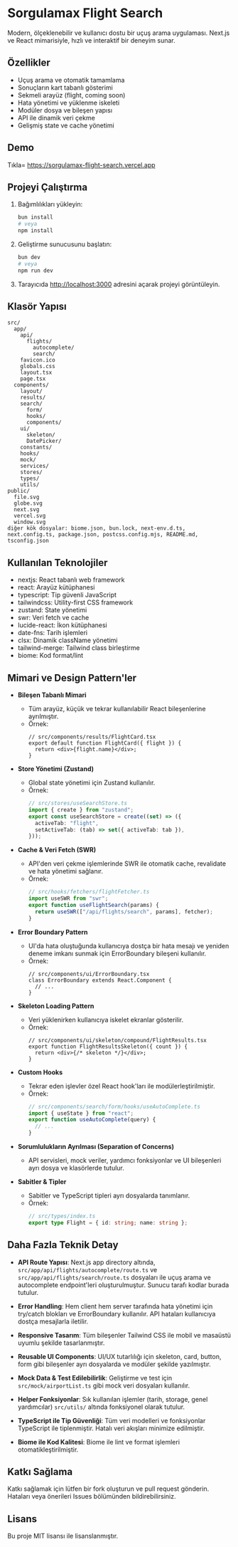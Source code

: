 # Sorgulamax Flight Search

Modern, ölçeklenebilir ve kullanıcı dostu bir uçuş arama uygulaması. Next.js ve React mimarisiyle, hızlı ve interaktif bir deneyim sunar.

## Özellikler

- Uçuş arama ve otomatik tamamlama
- Sonuçların kart tabanlı gösterimi
- Sekmeli arayüz (flight, coming soon)
- Hata yönetimi ve yüklenme iskeleti
- Modüler dosya ve bileşen yapısı
- API ile dinamik veri çekme
- Gelişmiş state ve cache yönetimi

## Demo

Tıkla= https://sorgulamax-flight-search.vercel.app

## Projeyi Çalıştırma

1. Bağımlılıkları yükleyin:
   ```bash
   bun install
   # veya
   npm install
   ```
2. Geliştirme sunucusunu başlatın:
   ```bash
   bun dev
   # veya
   npm run dev
   ```
3. Tarayıcıda [http://localhost:3000](http://localhost:3000) adresini açarak projeyi görüntüleyin.

## Klasör Yapısı

```
src/
  app/
    api/
      flights/
        autocomplete/
        search/
    favicon.ico
    globals.css
    layout.tsx
    page.tsx
  components/
    layout/
    results/
    search/
      form/
      hooks/
      components/
    ui/
      skeleton/
      DatePicker/
    constants/
    hooks/
    mock/
    services/
    stores/
    types/
    utils/
public/
  file.svg
  globe.svg
  next.svg
  vercel.svg
  window.svg
diğer kök dosyalar: biome.json, bun.lock, next-env.d.ts, next.config.ts, package.json, postcss.config.mjs, README.md, tsconfig.json
```

## Kullanılan Teknolojiler

- nextjs: React tabanlı web framework
- react: Arayüz kütüphanesi
- typescript: Tip güvenli JavaScript
- tailwindcss: Utility-first CSS framework
- zustand: State yönetimi
- swr: Veri fetch ve cache
- lucide-react: İkon kütüphanesi
- date-fns: Tarih işlemleri
- clsx: Dinamik className yönetimi
- tailwind-merge: Tailwind class birleştirme
- biome: Kod format/lint

## Mimari ve Design Pattern'ler

- **Bileşen Tabanlı Mimari**

  - Tüm arayüz, küçük ve tekrar kullanılabilir React bileşenlerine ayrılmıştır.
  - Örnek:
    ```tsx
    // src/components/results/FlightCard.tsx
    export default function FlightCard({ flight }) {
      return <div>{flight.name}</div>;
    }
    ```

- **Store Yönetimi (Zustand)**

  - Global state yönetimi için Zustand kullanılır.
  - Örnek:
    ```ts
    // src/stores/useSearchStore.ts
    import { create } from "zustand";
    export const useSearchStore = create((set) => ({
      activeTab: "flight",
      setActiveTab: (tab) => set({ activeTab: tab }),
    }));
    ```

- **Cache & Veri Fetch (SWR)**

  - API'den veri çekme işlemlerinde SWR ile otomatik cache, revalidate ve hata yönetimi sağlanır.
  - Örnek:
    ```ts
    // src/hooks/fetchers/flightFetcher.ts
    import useSWR from "swr";
    export function useFlightSearch(params) {
      return useSWR(["/api/flights/search", params], fetcher);
    }
    ```

- **Error Boundary Pattern**

  - UI'da hata oluştuğunda kullanıcıya dostça bir hata mesajı ve yeniden deneme imkanı sunmak için ErrorBoundary bileşeni kullanılır.
  - Örnek:
    ```tsx
    // src/components/ui/ErrorBoundary.tsx
    class ErrorBoundary extends React.Component {
      // ...
    }
    ```

- **Skeleton Loading Pattern**

  - Veri yüklenirken kullanıcıya iskelet ekranlar gösterilir.
  - Örnek:
    ```tsx
    // src/components/ui/skeleton/compound/FlightResults.tsx
    export function FlightResultsSkeleton({ count }) {
      return <div>{/* skeleton */}</div>;
    }
    ```

- **Custom Hooks**

  - Tekrar eden işlevler özel React hook'ları ile modülerleştirilmiştir.
  - Örnek:
    ```ts
    // src/components/search/form/hooks/useAutoComplete.ts
    import { useState } from "react";
    export function useAutoComplete(query) {
      // ...
    }
    ```

- **Sorumlulukların Ayrılması (Separation of Concerns)**

  - API servisleri, mock veriler, yardımcı fonksiyonlar ve UI bileşenleri ayrı dosya ve klasörlerde tutulur.

- **Sabitler & Tipler**
  - Sabitler ve TypeScript tipleri ayrı dosyalarda tanımlanır.
  - Örnek:
    ```ts
    // src/types/index.ts
    export type Flight = { id: string; name: string };
    ```

## Daha Fazla Teknik Detay

- **API Route Yapısı**: Next.js app directory altında, `src/app/api/flights/autocomplete/route.ts` ve `src/app/api/flights/search/route.ts` dosyaları ile uçuş arama ve autocomplete endpoint'leri oluşturulmuştur. Sunucu tarafı kodlar burada tutulur.

- **Error Handling**: Hem client hem server tarafında hata yönetimi için try/catch blokları ve ErrorBoundary kullanılır. API hataları kullanıcıya dostça mesajlarla iletilir.

- **Responsive Tasarım**: Tüm bileşenler Tailwind CSS ile mobil ve masaüstü uyumlu şekilde tasarlanmıştır.

- **Reusable UI Components**: UI/UX tutarlılığı için skeleton, card, button, form gibi bileşenler ayrı dosyalarda ve modüler şekilde yazılmıştır.

- **Mock Data & Test Edilebilirlik**: Geliştirme ve test için `src/mock/airportList.ts` gibi mock veri dosyaları kullanılır.

- **Helper Fonksiyonlar**: Sık kullanılan işlemler (tarih, storage, genel yardımcılar) `src/utils/` altında fonksiyonel olarak tutulur.

- **TypeScript ile Tip Güvenliği**: Tüm veri modelleri ve fonksiyonlar TypeScript ile tiplenmiştir. Hatalı veri akışları minimize edilmiştir.

- **Biome ile Kod Kalitesi**: Biome ile lint ve format işlemleri otomatikleştirilmiştir.

## Katkı Sağlama

Katkı sağlamak için lütfen bir fork oluşturun ve pull request gönderin. Hataları veya önerileri Issues bölümünden bildirebilirsiniz.

## Lisans

Bu proje MIT lisansı ile lisanslanmıştır.
